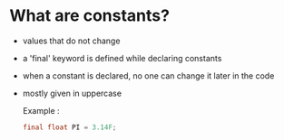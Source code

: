 # What are constants?
- values that do not change
- a 'final' keyword is defined while declaring constants
- when a constant is declared, no one can change it later in the code
- mostly given in uppercase

  Example :
  ``` java
  final float PI = 3.14F;
